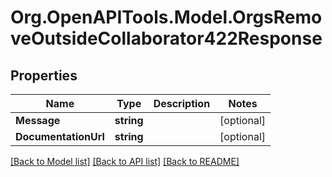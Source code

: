 # Org.OpenAPITools.Model.OrgsRemoveOutsideCollaborator422Response

## Properties

Name | Type | Description | Notes
------------ | ------------- | ------------- | -------------
**Message** | **string** |  | [optional] 
**DocumentationUrl** | **string** |  | [optional] 

[[Back to Model list]](../README.md#documentation-for-models) [[Back to API list]](../README.md#documentation-for-api-endpoints) [[Back to README]](../README.md)

